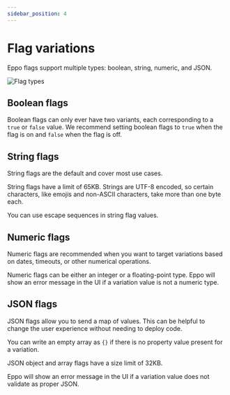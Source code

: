 ```yaml
---
sidebar_position: 4
---
```


# Flag variations

Eppo flags support multiple types: boolean, string, numeric, and JSON.

![Flag types](/img/feature-flagging/flag-types.png)

## Boolean flags

Boolean flags can only ever have two variants, each corresponding to a `true` or `false` value. We recommend setting boolean flags to `true` when the flag is on and `false` when the flag is off.

## String flags

String flags are the default and cover most use cases.

String flags have a limit of 65KB. Strings are UTF-8 encoded, so certain characters, like emojis and non-ASCII characters, take more than one byte each.

You can use escape sequences in string flag values.

## Numeric flags

Numeric flags are recommended when you want to target variations based on dates, timeouts, or other numerical operations.

Numeric flags can be either an integer or a floating-point type. Eppo will show an error message in the UI if a variation value is not a numeric type.

## JSON flags

JSON flags allow you to send a map of values. This can be helpful to change the user experience without needing to deploy code.

You can write an empty array as `{}` if there is no property value present for a variation.

JSON object and array flags have a size limit of 32KB.

Eppo will show an error message in the UI if a variation value does not validate as proper JSON.